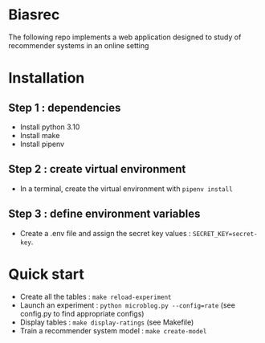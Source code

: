 # Biasrec
The following repo implements a web application designed to study of recommender systems in an online setting

# Installation
## Step 1 : dependencies
- Install python 3.10
- Install make
- Install pipenv

## Step 2 : create virtual environment
- In a terminal, create the virtual environment with `pipenv install`

## Step 3 : define environment variables
- Create a .env file and assign the secret key values : `SECRET_KEY=secret-key`.

# Quick start
- Create all the tables : `make reload-experiment`
- Launch an experiment : `python microblog.py --config=rate` (see config.py to find appropriate configs)
- Display tables : `make display-ratings` (see Makefile)
- Train a recommender system model : `make create-model`
